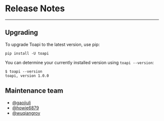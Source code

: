 # Release Notes

---

## Upgrading

To upgrade Toapi to the latest version, use pip:

    pip install -U toapi

You can determine your currently installed version using `toapi --version`:

    $ toapi --version
    toapi, version 1.0.0

## Maintenance team

* [@gaojiuli](https://github.com/gaojiuli/)
* [@howie6879](https://github.com/howie6879/)
* [@wuqiangroy](https://github.com/wuqiangroy/)



